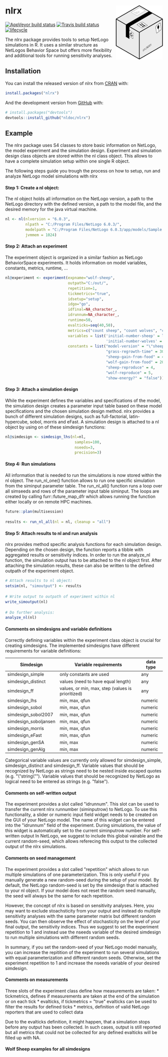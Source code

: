 
<!-- README.md is generated from README.Rmd. Please edit that file -->
nlrx <img src="man/figures/logo.png" align="right" width="150" />
=================================================================

[![AppVeyor build status](https://ci.appveyor.com/api/projects/status/github/nldoc/nlrx?branch=master&svg=true)](https://ci.appveyor.com/project/nldoc/nlrx) [![Travis build status](https://travis-ci.org/nldoc/nlrx.svg?branch=master)](https://travis-ci.org/nldoc/nlrx) [![lifecycle](https://img.shields.io/badge/lifecycle-experimental-orange.svg)](https://www.tidyverse.org/lifecycle/#experimental)

The nlrx package provides tools to setup NetLogo simulations in R. It uses a similar structure as NetLogos Behavior Space but offers more flexibility and additional tools for running sensitivity analyses.

Installation
------------

You can install the released version of nlrx from [CRAN](https://CRAN.R-project.org) with:

``` r
install.packages("nlrx")
```

And the development version from [GitHub](https://github.com/) with:

``` r
# install.packages("devtools")
devtools::install_github("nldoc/nlrx")
```

Example
-------

The nlrx package uses S4 classes to store basic information on NetLogo, the model experiment and the simulation design. Experiment and simulation design class objects are stored within the nl class object. This allows to have a complete simulation setup within one single R object.

The following steps guide you trough the process on how to setup, run and analyze NetLogo model simulations with nlrx

#### Step 1: Create a nl object:

The nl object holds all information on the NetLogo version, a path to the NetLogo directory with the defined version, a path to the model file, and the desired memory for the java virtual machine.

``` r
nl <- nl(nlversion = "6.0.3",
         nlpath = "C:/Program Files/NetLogo 6.0.3/",
         modelpath = "C:/Program Files/NetLogo 6.0.3/app/models/Sample Models/Biology/Wolf Sheep Predation.nlogo",
         jvmmem = 1024)
```

#### Step 2: Attach an experiment

The experiment object is organized in a similar fashion as NetLogo BehaviorSpace experiments. It holds information on model variables, constants, metrics, runtime, ...

``` r
nl@experiment <- experiment(expname="wolf-sheep",
                            outpath="C:/out/",
                            repetition=1,
                            tickmetrics="true",
                            idsetup="setup",
                            idgo="go",
                            idfinal=NA_character_,
                            idrunnum=NA_character_,
                            runtime=50,
                            evalticks=seq(40,50),
                            metrics=c("count sheep", "count wolves", "count patches with [pcolor = green]"),
                            variables = list('initial-number-sheep' = list(min=50, max=150, step=10, qfun="qunif"),
                                             'initial-number-wolves' = list(min=50, max=150, step=10, qfun="qunif")),
                            constants = list("model-version" = "\"sheep-wolves-grass\"",
                                             "grass-regrowth-time" = 30,
                                             "sheep-gain-from-food" = 4,
                                             "wolf-gain-from-food" = 20,
                                             "sheep-reproduce" = 4,
                                             "wolf-reproduce" = 5,
                                             "show-energy?" = "false"))
```

#### Step 3: Attach a simulation design

While the experiment defines the variables and specifications of the model, the simulation design creates a parameter input table based on these model specifications and the chosen simulation design method. nlrx provides a bunch of different simulation designs, such as full-factorial, latin-hypercube, sobol, morris and eFast. A simulation design is attached to a nl object by using on of these simdesign functions:

``` r
nl@simdesign <- simdesign_lhs(nl=nl,
                               samples=100,
                               nseeds=3,
                               precision=3)
```

#### Step 4: Run simulations

All information that is needed to run the simulations is now stored within the nl object. The run\_nl\_one() function allows to run one specific simulation from the siminput parameter table. The run\_nl\_all() function runs a loop over all simseeds and rows of the parameter input table siminput. The loops are created by calling furr::future\_map\_dfr which allows running the function either locally or on remote HPC machines.

``` r
future::plan(multisession)

results <- run_nl_all(nl = nl, cleanup = "all")
```

#### Step 5: Attach results to nl and run analysis

nlrx provides method specific analysis functions for each simulation design. Depending on the chosen design, the function reports a tibble with aggregated results or sensitivity indices. In order to run the analyze\_nl function, the simulation output has to be attached to the nl object first. After attaching the simulation results, these can also be written to the defined outpath of the experiment object.

``` r
# Attach results to nl object:
setsim(nl, "simoutput") <- results

# Write output to outpath of experiment within nl
write_simoutput(nl)

# Do further analysis:
analyze_nl(nl)
```

#### Comments on simdesigns and variable definitions

Correctly defining variables within the experiment class object is crucial for creating simdesigns. The implemented simdesigns have different requirements for variable definitions:

| Simdesign              | Variable requirements                             | data type |
|------------------------|---------------------------------------------------|-----------|
| simdesign\_simple      | only constants are used                           | any       |
| simdesign\_distinct    | values (need to have equal length)                | any       |
| simdesign\_ff          | values, or min, max, step (values is prioritized) | any       |
| simdesign\_lhs         | min, max, qfun                                    | numeric   |
| simdesign\_sobol       | min, max, qfun                                    | numeric   |
| simdesign\_sobol2007   | min, max, qfun                                    | numeric   |
| simdesign\_soboljansen | min, max, qfun                                    | numeric   |
| simdesign\_morris      | min, max, qfun                                    | numeric   |
| simdesign\_eFast       | min, max, qfun                                    | numeric   |
| simdesign\_genSA       | min, max                                          | numeric   |
| simdesign\_genAlg      | min, max                                          | numeric   |

Categorical variable values are currently only allowed for simdesign\_simple, simdesign\_distinct and simdesign\_ff. Variable values that should be recognized by NetLogo as strings need to be nested inside escaped quotes (e.g. "\\"string\\""). Variable values that should be recognized by NetLogo as logical need to be entered as strings (e.g. "false").

#### Comments on self-written output

The experiment provides a slot called "idrunnum". This slot can be used to transfer the current nlrx runnumber (siminputrow) to NetLogo. To use this functionality, a slider or numeric input field widget needs to be created on the GUI of your NetLogo model. The name of this widget can be entered into the "idrunnum" field of the experiment. During simulations, the value of this widget is automatically set to the current siminputrow number. For self-written output In NetLogo, we suggest to include this global vairable and the current random-seed, which allows referecing this output to the collected output of the nlrx simulations.

#### Comments on seed management

The experiment provides a slot called "repetition" which allows to run multiple simulations of one parameterization. This is only useful if you manually generate a new random-seed during the setup of your model. By default, the NetLogo random-seed is set by the simdesign that is attached to your nl object. If your model does not reset the random seed manually, the seed will always be the same for each repetition.

However, the concept of nlrx is based on sensitivity analyses. Here, you may want to exclude stoachsticity from your output and instead do multiple sensitivity analyses with the same parameter matrix but different random seeds. You can then observe the effect of stochasticity on the level of your final output, the sensitivity indices. Thus we suggest to set the experiment repetition to 1 and instead use the nseeds variable of the desired simdesign to run multiple simulations with different random seeds.

In summary, if you set the random-seed of your NetLogo model manually, you can increase the repitition of the experiment to run several simulations with equal parameterization and different random seeds. Otherwise, set the experiment repetition to 1 and increase the nseeds variable of your desired simdesign.

#### Comments on measurements

Three slots of the experiment class define how measurements are taken: \* tickmetrics, defines if measurements are taken at the end of the simulation or on each tick \* evalticks, if tickmetrics = "true" evalticks can be used to filter the results for defined ticks \* metrics, definition of valid NetLogo reporters that are used to collect data

Due to the evalticks definition, it might happen, that a simulation stops before any output has been collected. In such cases, output is still reported but all metrics that could not be collected for any defined evalticks will be filled up with NA.

#### Wolf Sheep examples for all simdesigns
